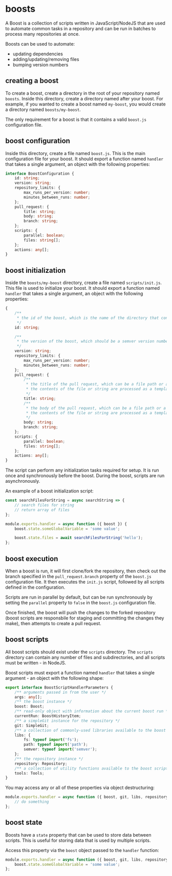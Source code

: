 # boosts

A Boost is a collection of scripts written in JavaScript/NodeJS that are used to automate common tasks in a repository and can be run in batches to process many repositories at once.

Boosts can be used to automate:

-   updating dependencies
-   adding/updating/removing files
-   bumping version numbers

## creating a boost

To create a boost, create a directory in the root of your repository named `boosts`. Inside this directory, create a directory named after your boost. For example, if you wanted to create a boost named `my-boost`, you would create a directory named `boosts/my-boost`.

The only requirement for a boost is that it contains a valid `boost.js` configuration file.

## boost configuration

Inside this directory, create a file named `boost.js`. This is the main configuration file for your boost. It should export a function named `handler` that takes a single argument, an object with the following properties:

```typescript
interface BoostConfiguration {
    id: string;
    version: string;
    repository_limits: {
        max_runs_per_version: number;
        minutes_between_runs: number;
    };
    pull_request: {
        title: string;
        body: string;
        branch: string;
    };
    scripts: {
        parallel: boolean;
        files: string[];
    };
    actions: any[];
}
```

## boost initialization

Inside the `boosts/my-boost` directory, create a file named `scripts/init.js`. This file is used to initialize your boost. It should export a function named `handler` that takes a single argument, an object with the following properties:

```typescript
{
    /**
     * the id of the boost, which is the name of the directory that contains the boost.
     */
    id: string;

    /**
     * the version of the boost, which should be a semver version number like `1.0.0`.
     */
    version: string;
    repository_limits: {
        max_runs_per_version: number;
        minutes_between_runs: number;
    };
    pull_request: {
        /**
         * the title of the pull request, which can be a file path or a string.
         * the contents of the file or string are processed as a template using * * edge.js.
         */
        title: string;
        /**
         * the body of the pull request, which can be a file path or a string.
         * the contents of the file or string are processed as a template using * * edge.js.
         */
        body: string;
        branch: string;
    };
    scripts: {
        parallel: boolean;
        files: string[];
    };
    actions: any[];
}
```

The script can perform any initialization tasks required for setup. It is run once and synchronously before the boost. During the boost, scripts are run asynchronously.

An example of a boost initialization script:

```javascript
const searchFilesForString = async searchString => {
    // search files for string
    // return array of files
};

module.exports.handler = async function ({ boost }) {
    boost.state.someGlobalVariable = 'some value';

    boost.state.files = await searchFilesForString('hello');
};
```

## boost execution

When a boost is run, it will first clone/fork the repository, then check out the branch specified in the `pull_request.branch` property of the `boost.js` configuration file. It then executes the `init.js` script, followed by all scripts defined in the configuration.

Scripts are run in parallel by default, but can be run synchronously by setting the `parallel` property to `false` in the `boost.js` configuration file.

Once finished, the boost will push the changes to the forked repository (boost scripts are responsbile for staging and committing the changes they make), then attempts to create a pull request.

## boost scripts

All boost scripts should exist under the `scripts` directory. The `scripts` directory can contain any number of files and subdirectories, and all scripts must be written - in NodeJS.

Boost scripts must export a function named `handler` that takes a single argument - an object with the following shape:

```typescript
export interface BoostScriptHandlerParameters {
    /** arguments passed in from the user */
    args: any[];
    /** the boost instance */
    boost: Boost;
    /** read-only object with information about the current boost run */
    currentRun: BoostHistoryItem;
    /** a simpleGit instance for the repository */
    git: SimpleGit;
    /** a collection of commonly-used libraries available to the boost scripts */
    libs: {
        fs: typeof import('fs');
        path: typeof import('path');
        semver: typeof import('semver');
    };
    /** the repository instance */
    repository: Repository;
    /** a collection of utility functions available to the boost scripts */
    tools: Tools;
}
```

You may access any or all of these properties via object destructuring:

```javascript
module.exports.handler = async function ({ boost, git, libs, repository, tools }) {
    // do something
};
```

## boost state

Boosts have a `state` property that can be used to store data between scripts. This is useful for storing data that is used by multiple scripts.

Access this property via the `boost` object passed to the `handler` function:

```javascript
module.exports.handler = async function ({ boost, git, libs, repository, tools }) {
    boost.state.someGlobalVariable = 'some value';
};
```
